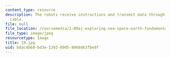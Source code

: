 ```yaml
---
content_type: resource
description: The robots receive instructions and transmit data through a long tether
  cable.
file: null
file_location: /coursemedia/2-00aj-exploring-sea-space-earth-fundamentals-of-engineering-design-spring-2009/bdac4b68bd3e139309058068d63fbe9f_19.jpg
file_type: image/jpeg
resourcetype: Image
title: 19.jpg
uid: bdac4b68-bd3e-1393-0905-8068d63fbe9f
---
```

